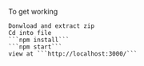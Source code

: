 To get working

    Donwload and extract zip
    Cd into file
    ```npm install```
    ```npm start```
    view at ```http://localhost:3000/```
